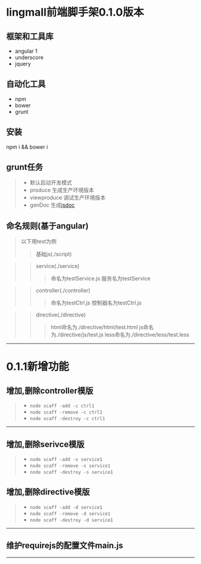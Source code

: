 # lingmall前端脚手架0.1.0版本 #

## 框架和工具库 ##
*  angular 1
*  underscore
*  jquery

## 自动化工具 ##
* npm
* bower
* grunt

## 安装 ##
npm i && bower i 

## grunt任务 ##
>* 默认启动开发模式
>* produce 生成生产环境版本
>* viewproduce 调试生产环境版本
>* genDoc 生成[jsdoc](http://usejsdoc.org/)



## 命名规则(基于angular) ##
> 以下用test为例
>> 基础js(./script)

>> service(./service)
>>> 命名为testService.js
>>>服务名为testService

>> controller(./controller)
>>> 命名为testCtrl.js
>>> 控制器名为testCtrl.js

>> directive(./directive)
>>> html命名为./directive/html/test.html
>>> js命名为./directive/js/test.js
>>> less命名为./directive/less/test.less

***
# 0.1.1新增功能 #
## 增加,删除controller模版
>*	`node scaff -add -c ctrl1`
>*	`node scaff -remove -c ctrl1`
>*	`node scaff -destroy -c ctrl1`
***
## 增加,删除serivce模版
>*	`node scaff -add -s service1`
>*	`node scaff -remove -s service1`
>*	`node scaff -destroy -s service1`
## 增加,删除directive模版
>*	`node scaff -add -d service1`
>*	`node scaff -remove -d service1`
>*	`node scaff -destroy -d service1`
***
## 维护requirejs的配置文件main.js
***





